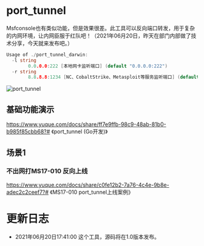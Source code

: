 # port_tunnel
Msfconsole也有类似功能，但是效果很差。此工具可以反向端口转发，用于复杂的内网环境，让内网臣服于红队吧！（2021年06月20日，昨天在部门内部做了技术分享，今天就来发布吧。）

```go
Usage of ./port_tunnel_darwin:
  -l string
    	0.0.0.0:222 [本地网卡监听端口] (default "0.0.0.0:222")
  -r string
    	8.8.8.8:1234 [NC、CobaltStrike、Metasploit等服务监听端口] (default "8.8.8.8:1234")
```

![port_tunnel](https://image.3001.net/images/20210620/1624182547678.png)

## 基础功能演示

https://www.yuque.com/docs/share/ff7e9ffb-98c9-48ab-81b0-b985f85cbb68?# 《port_tunnel (Go开发)》

## 场景1

### 不出网打MS17-010 反向上线

https://www.yuque.com/docs/share/c0fe12b2-7a76-4c4e-9b8e-adec2c2ceef7?# 《MS17-010 port_tunnel上线案例》

# 更新日志

- 2021年06月20日17:41:00 这个工具，源码将在1.0版本发布。